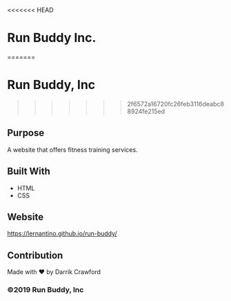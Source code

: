 <<<<<<< HEAD
# Run Buddy Inc.
=======
# Run Buddy, Inc
>>>>>>> 2f6572a16720fc26feb3116deabc88924fe215ed

## Purpose
A website that offers fitness training services. 

## Built With
* HTML
* CSS

## Website
https://lernantino.github.io/run-buddy/

## Contribution
Made with ❤️ by Darrik Crawford

### ©️2019 Run Buddy, Inc 
